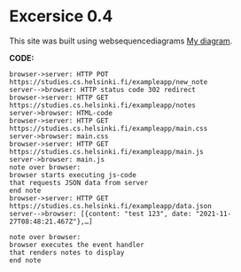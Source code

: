 # Excersice 0.4


This site was built using websequencediagrams [My diagram](https://www.websequencediagrams.com/cgi-bin/cdraw?lz=dGl0bGUgMC40OiBudWV2YSBub3RhCgpicm93c2VyLT5zZXJ2ZXI6IEhUVFAgUE9UIGh0dHBzOi8vc3R1ZGllcy5jcy5oZWxzaW5raS5maS9leGFtcGxlYXBwL25ld19ub3RlCgA-Bi0tPgBPBwBHB3N0YXR1cyBjb2RlIDMwMiByZWRpcmVjdABmF0dFAFAtb3RlcwByCABtDE1MLQBtBQAhRW1haW4uY3MAVhMAEQkAHklqAE4YanMKbm90ZSBvdmVyIACCWwgAgzoIIHN0YXJ0cyBleGVjdXRpbmcganMAgXwFCnRoYXQgcmVxdWVzdHMgSlNPTiBkYXRhIGZyb20gAINxBiAKZW5kIACDPwUAglBEZGF0YS5qc29uAIN_E1t7IGNvbnRlbnQ6ICJIVE1MIGlzIGVhc3kiLCBkYXRlOiAiMjAxOS0wNS0yMyIgfSwgLi4uXQoAgV4cAIFtBmVzIHRoZSBldmVudCBoYW5kbGVyAIF0CG5kZXJzAIFbBXMgdG8gZGlzcGxheQCBbAk&s=default).


**CODE:**
```
browser->server: HTTP POT https://studies.cs.helsinki.fi/exampleapp/new_note
server-->browser: HTTP status code 302 redirect
browser->server: HTTP GET https://studies.cs.helsinki.fi/exampleapp/notes
server->browser: HTML-code 
browser->server: HTTP GET https://studies.cs.helsinki.fi/exampleapp/main.css
server->browser: main.css
browser->server: HTTP GET https://studies.cs.helsinki.fi/exampleapp/main.js
server->browser: main.js
note over browser:
browser starts executing js-code
that requests JSON data from server 
end note
browser->server: HTTP GET https://studies.cs.helsinki.fi/exampleapp/data.json
server-->browser: [{content: "test 123", date: "2021-11-27T08:48:21.467Z"},…]

note over browser:
browser executes the event handler
that renders notes to display
end note
```